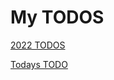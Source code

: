# My TODOS

[2022 TODOS](./2022)

[Todays TODO](https://github.com/Novelier-Webbelier/todos/blob/master/2022/2-fab.md#L3)

